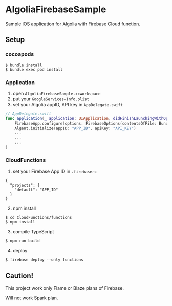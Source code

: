 # AlgoliaFirebaseSample

Sample iOS application for Algolia with Firebase Cloud function.

## Setup

### cocoapods

```
$ bundle install
$ bundle exec pod install
```

### Application

1. open `AlgoliaFirebaseSample.xcworkspace`
2. put your `GoogleServices-Info.plist`
3. set your Algolia appID, API key in `AppDelegate.swift`

```Swift
// AppDelegate.swift
func application(_ application: UIApplication, didFinishLaunchingWithOptions launchOptions: [UIApplicationLaunchOptionsKey: Any]?) -> Bool {
    FirebaseApp.configure(options: FirebaseOptions(contentsOfFile: Bundle.main.path(forResource: "GoogleService-Info", ofType: "plist")!)!)
    Algent.initialize(appID: "APP_ID", apiKey: "API_KEY")
    ...
    ...
    ...
}
```

### CloudFunctions

1. set your Firebase App ID in `.firebaserc`

```
{
  "projects": {
    "default": "APP_ID"
  }
}
```

2. npm install

```
$ cd CloudFunctions/functions
$ npm install
```

3. compile TypeScript

```
$ npm run build
```

4. deploy

```
$ firebase deploy --only functions
```

## Caution!
This project work only Flame or Blaze plans of Firebase.

Will not work Spark plan.
